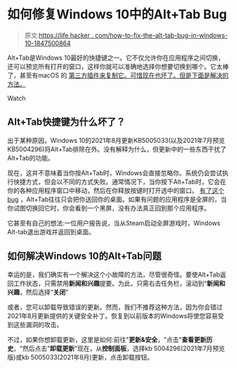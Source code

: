 # 如何修复Windows 10中的Alt+Tab Bug

> 原文:[https://life hacker . com/how-to-fix-the-alt-tab-bug-in-windows-10-1847500864](https://lifehacker.com/how-to-fix-the-alt-tab-bug-in-windows-10-1847500864)

Alt+Tab是Windows 10最好的快捷键之一。它不仅允许你在应用程序之间切换，还可以预览所有打开的窗口，这样你就可以准确地选择你想要切换到哪个。它太棒了，甚至有macOS 的 [第三方插件来复制它。可惜现在也坏了。但是下面是解决的方法。](https://alt-tab-macos.netlify.app/) 

Watch

## Alt+Tab快捷键为什么坏了？

出于某种原因，Windows 10的2021年8月更新KB5005033(以及2021年7月预览KB5004296)将Alt+Tab排除在外。没有解释为什么，但更新中的一些东西干扰了Alt+Tab的功能。

现在，这并不意味着当你按Alt+Tab时，Windows会直接忽略你。系统仍会尝试执行快捷方式，但会以不同的方式失败。通常情况下，当你按下Alt+Tab时，它会在你的各种应用程序窗口中移动，然后在你释放按键时打开选中的窗口。 [有了这个bug](https://www.windowslatest.com/2021/08/17/windows-10-kb5005033-is-causing-new-issues-for-some-users/) ，Alt+Tab往往只会把你送回你的桌面。如果有问题的应用程序是全屏的，当你试图切换回它时，你会看到一个黑屏，没有办法真正回到那个应用程序。

它甚至有自己的想法:一位用户报告说，当从Steam启动全屏游戏时，Windows Alt-tab退出游戏并返回到桌面。

## 如何解决Windows 10的Alt+Tab问题

幸运的是，我们确实有一个解决这个小故障的方法，尽管很奇怪。要使Alt+Tab返回工作状态，只需禁用**新闻和兴趣**提要。为此，只需右击任务栏，滚动到“**新闻和兴趣**，然后选择“**关闭**”

或者，您可以卸载导致错误的更新。然而，我们不推荐这种方法，因为你会错过2021年8月更新提供的关键安全补丁。恢复到以前版本的Windows将使您容易受到这些漏洞的攻击。

不过，如果你想卸载更新，这里是如何:前往"**更新&安全**，"点击"**查看更新历史**，"然后点击"**卸载更新**"现在，从**控制面板**，选择kb 5004296(2021年7月预览版)或kb 5005033(2021年8月)更新，点击卸载按钮。
